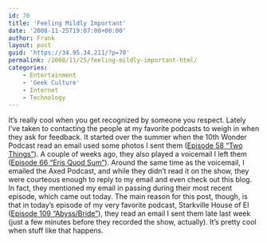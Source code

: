 ```yaml
---
id: 70
title: 'Feeling Mildly Important'
date: '2008-11-25T19:07:00+00:00'
author: Frank
layout: post
guid: 'https://34.95.34.211/?p=70'
permalink: /2008/11/25/feeling-mildly-important-html/
categories:
    - Entertainment
    - 'Geek Culture'
    - Internet
    - Technology
---
```


It’s really cool when you get recognized by someone you respect. Lately I’ve taken to contacting the people at my favorite podcasts to weigh in when they ask for feedback. It started over the summer when the 10th Wonder Podcast read an email used some photos I sent them ([Episode 58 “Two Things”](www.heroespodcast.com/2008/08/28/10th-wonder-chapter-58-two-things/)). A couple of weeks ago, they also played a voicemail I left them ([Episode 66 “Eris Quod Sum”](www.heroespodcast.com/2008/11/02/10th-wonder-chapter-66-eris-quod-sum/)). Around the same time as the voicemail, I emailed the Axed Podcast, and while they didn’t read it on the show, they were courteous enough to reply to my email and even check out this blog. In fact, they mentioned my email in passing during their most recent episode, which came out today. The main reason for this post, though, is that in today’s episode of my very favorite podcast, Starkville House of El ([Episode 109 “Abyss/Bride”](http://www.smallvillepodcast.com)), they read an email I sent them late last week (just a few minutes before they recorded the show, actually). It’s pretty cool when stuff like that happens.